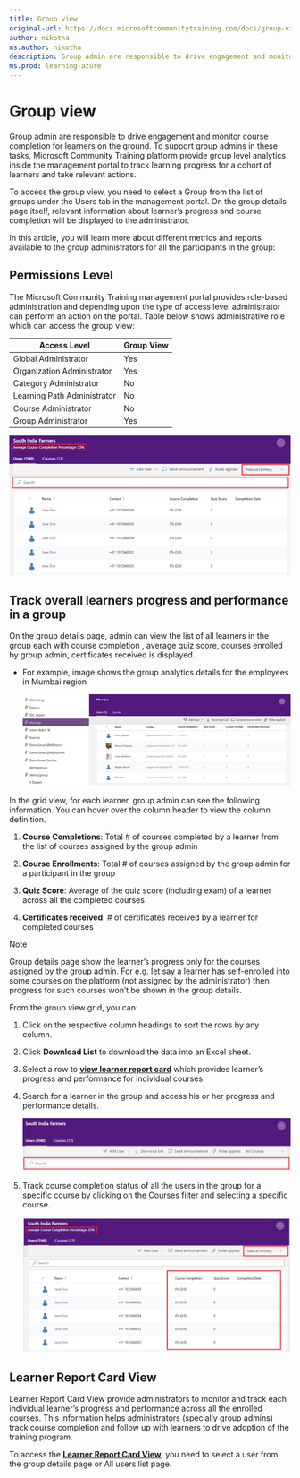```yaml
--- 
title: Group view
original-url: https://docs.microsoftcommunitytraining.com/docs/group-view-report
author: nikotha
ms.author: nikotha
description: Group admin are responsible to drive engagement and monitor course completion for learners on the ground.
ms.prod: learning-azure
---
```


# Group view

Group admin are responsible to drive engagement and monitor course completion for learners on the ground. To support group admins in these tasks, Microsoft Community Training platform provide group level analytics inside the management portal to track learning progress for a cohort of learners and take relevant actions.

To access the group view, you need to select a Group from the list of groups under the Users tab in the management portal. On the group details page itself, relevant information about learner’s progress and course completion will be displayed to the administrator.

In this article, you will learn more about different metrics and reports available to the group administrators for all the participants in the group:

## Permissions Level

The Microsoft Community Training management portal provides role-based administration and depending upon the type of access level administrator can perform an action on the portal. Table below shows administrative role which can access the group view:  

|Access Level|  Group View|
 |---|---|
|Global Administrator| Yes |
|Organization Administrator |Yes|
|Category Administrator|No|
|Learning Path Administrator|No|
|Course Administrator|No|
|Group Administrator|Yes|

![Administrative role](../../media/image%28216%29.png)

## Track overall learners progress and performance in a group

On the group details page, admin can view the list of all learners in the group each with course completion , average quiz score, courses enrolled by group admin, certificates received is displayed.

* For example, image shows the group analytics details for the employees in Mumbai region

    ![Group analytics](../../media/image%2845%29.png)

In the grid view, for each learner, group admin can see the following information. You can hover over the column header to view the column definition.

1. **Course Completions**: Total # of courses completed by a learner from the list of courses assigned by the group admin

2. **Course Enrollments**: Total # of courses assigned by the group admin for a participant in the group

3. **Quiz Score**: Average of the quiz score (including exam) of a learner across all the completed courses

4. **Certificates received**: # of certificates received by a learner for completed courses

> [!NOTE]  
> Group details page show the learner’s progress only for the courses assigned by the group admin. For e.g. let say a learner has self-enrolled into some courses on the platform (not assigned by the administrator) then progress for such courses won’t be shown in the group details.

From the group view grid, you can:

1. Click on the respective column headings to sort the rows by any column.

2. Click **Download List** to download the data into an Excel sheet.

3. Select a row to [**view learner report card**](./learner-report-card-view.md) which provides learner’s progress and performance for individual courses.

4. Search for a learner in the group and access his or her progress and performance details.

    ![Progress and performance details](../../media/image%28217%29.png)

5. Track course completion status of all the users in the group for a specific course by clicking on the Courses filter and selecting a specific course.

    ![Track course completion status](../../media/image%28218%29.png)

## Learner Report Card View

Learner Report Card View provide administrators to monitor and track each individual learner’s progress and performance across all the enrolled courses. This information helps administrators (specially group admins) track course completion and follow up with learners to drive adoption of the training program.

To access the [**Learner Report Card View**](./learner-report-card-view.md), you need to select a user from the group details page or All users list page.
